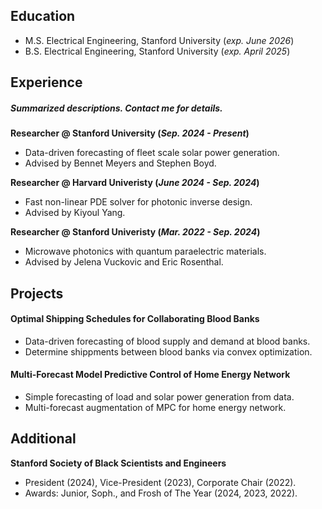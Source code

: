 ## Education		
- M.S. Electrical Engineering, Stanford University (_exp. June 2026_)	 			        		
- B.S. Electrical Engineering, Stanford University (_exp. April 2025_)



## Experience
##### Summarized descriptions. Contact me for details.

**Researcher @ Stanford University (_Sep. 2024 - Present_)**
- Data-driven forecasting of fleet scale solar power generation.
- Advised by Bennet Meyers and Stephen Boyd.

**Researcher @ Harvard Univeristy (_June 2024 - Sep. 2024_)**
- Fast non-linear PDE solver for photonic inverse design.
- Advised by Kiyoul Yang.

**Researcher @ Stanford Univeristy (_Mar. 2022 - Sep. 2024_)**
- Microwave photonics with quantum paraelectric materials. 
- Advised by Jelena Vuckovic and Eric Rosenthal.

##  Projects
#### Optimal Shipping Schedules for Collaborating Blood Banks
- Data-driven forecasting of blood supply and demand at blood banks.
- Determine shippments between blood banks via convex optimization.

#### Multi-Forecast Model Predictive Control of Home Energy Network
- Simple forecasting of load and solar power generation from data.
- Multi-forecast augmentation of MPC for home energy network.

## Additional
**Stanford Society of Black Scientists and Engineers** 
- President (2024), Vice-President (2023), Corporate Chair (2022). 
- Awards: Junior, Soph., and Frosh of The Year (2024, 2023, 2022).
